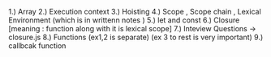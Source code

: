 1.) Array
2.) Execution context
3.) Hoisting
4.) Scope , Scope chain , Lexical Environment (which is in writtenn notes )
5.) let and const
6.) Closure [meaning : function along with it is lexical scope]
7.) Inteview Questions -> closure.js
8.) Functions (ex1,2 is separate) (ex 3 to rest is very important)
9.) callbcak function
